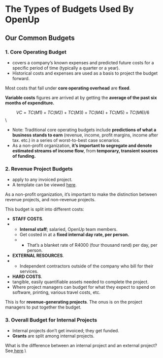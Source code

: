# The Types of Budgets Used By OpenUp

## Our Common Budgets

### **1. Core Operating Budget**

* covers a company’s known expenses and predicted future costs for a specific period of time (typically a quarter or a year).
* Historical costs and expenses are used as a basis to project the budget forward.&#x20;

Most costs that fall under **core operating overhead** are **fixed**.&#x20;

**Variable costs** figures are arrived at by getting the **average of the past six months of expenditure.**&#x20;

$$VC=TC(M1)+TC(M2)+TC(M3)+TC(M4)+TC(M5)+TC(M6)/6$$ \


* Note: Traditional core operating budgets include **predictions of what a business stands to earn** (revenue, income, profit margins, income after tax. etc.) in a series of worst-to-best case scenarios.&#x20;
* As a non-profit organization, **it’s important to segregate and denote estimated streams of income flow**, from **temporary, transient sources of funding.**

### **2. Revenue Project Budgets**

* apply to any invoiced project.&#x20;
* A template can be viewed [here](https://docs.google.com/spreadsheets/d/1mnkaWTnviVv-5ZrqplAD2w75Ou3xbOk0MwPb6C3UBFs/edit#gid=0).

As a non-profit organization, it’s important to make the distinction between revenue projects, and non-revenue projects.&#x20;

This budget is split into different costs:

* **STAFF COSTS**.&#x20;
*
  * **Internal staff**; salaried, OpenUp team members.&#x20;
  * Get costed in at a **fixed internal day rate, per person.**&#x20;
  *
    * That’s a blanket rate of R4000 (four thousand rand) per day, per person.
* **EXTERNAL RESOURCES**.&#x20;
*
  * Independent contractors outside of the company who bill for their services.&#x20;
* **HARD COSTS**.&#x20;
* tangible, easily quantifiable assets needed to complete the project.
* Where project managers can budget for what they expect to spend on software, printing, various travel costs, etc.&#x20;

This is for **revenue-generating projects**. The onus is on the project managers to put together the budget.&#x20;

### **3. Overall Budget for Internal Projects**

* Internal projects don’t get invoiced; they get funded.&#x20;
* **Grants** are split among internal projects.&#x20;



What is the difference between an internal project and an external project?  See[ here](../../projects/pre-project/defining-project-parameters-and-limitations.md#internal-vs-external-projects-whats-the-difference).\
